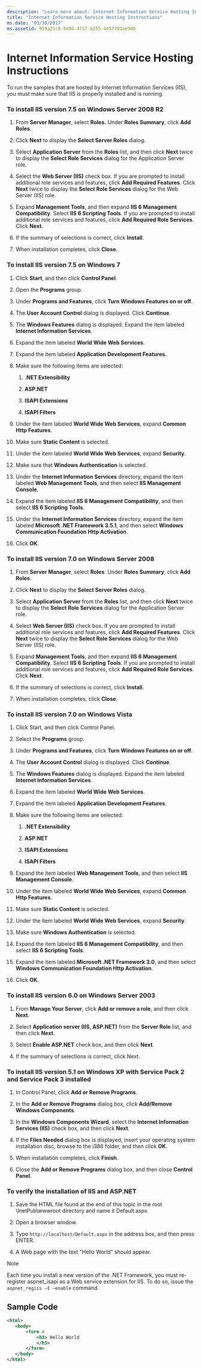 ```yaml
---
description: "Learn more about: Internet Information Service Hosting Instructions"
title: "Internet Information Service Hosting Instructions"
ms.date: "03/30/2017"
ms.assetid: 959a21c8-9d9d-4757-b255-4e57793ae9d6
---
```

# Internet Information Service Hosting Instructions

To run the samples that are hosted by Internet Information Services (IIS), you must make sure that IIS is properly installed and is running.  
  
### To install IIS version 7.5 on Windows Server 2008 R2  
  
1. From **Server Manager**, select **Roles.** Under **Roles Summary**, click **Add Roles**.  
  
2. Click **Next** to display the **Select Server Roles** dialog.  
  
3. Select **Application Server** from the **Roles** list, and then click **Next** twice to display the **Select Role Services** dialog for the Application Server role.  
  
4. Select the **Web Server (IIS)** check box. If you are prompted to install additional role services and features, click **Add Required Features**. Click **Next** twice to display the **Select Role Services** dialog for the Web Server (IIS) role.  
  
5. Expand **Management Tools**, and then expand **IIS 6 Management Compatibility**. Select **IIS 6 Scripting Tools**. If you are prompted to install additional role services and features, click **Add Required Role Services**. Click **Next**.  
  
6. If the summary of selections is correct, click **Install**.  
  
7. When installation completes, click **Close**.  
  
### To install IIS version 7.5 on Windows 7  
  
1. Click **Start**, and then click **Control Panel**.  
  
2. Open the **Programs** group.  
  
3. Under **Programs and Features**, click **Turn Windows Features on or off**.  
  
4. The **User Account Control** dialog is displayed. Click **Continue**.  
  
5. The **Windows Features** dialog is displayed. Expand the item labeled **Internet Information Services**.  
  
6. Expand the item labeled **World Wide Web Services**.  
  
7. Expand the item labeled **Application Development Features**.  
  
8. Make sure the following items are selected:  
  
    1. **.NET Extensibility**  
  
    2. **ASP.NET**  
  
    3. **ISAPI Extensions**  
  
    4. **ISAPI Filters**  
  
9. Under the item labeled **World Wide Web Services**, expand **Common Http Features**.  
  
10. Make sure **Static Content** is selected.  
  
11. Under the item labeled **World Wide Web Services**, expand **Security**.  
  
12. Make sure that **Windows Authentication** is selected.  
  
13. Under the **Internet Information Services** directory, expand the item labeled **Web Management Tools**, and then select **IIS Management Console**.  
  
14. Expand the item labeled **IIS 6 Management Compatibility**, and then select **IIS 6 Scripting Tools**.  
  
15. Under the **Internet Information Services** directory, expand the item labeled **Microsoft .NET Framework 3.5.1**, and then select **Windows Communication Foundation Http Activation**.  
  
16. Click **OK**.  
  
### To install IIS version 7.0 on Windows Server 2008  
  
1. From **Server Manager**, select **Roles**. Under **Roles Summary**, click **Add Roles**.  
  
2. Click **Next** to display the **Select Server Roles** dialog.  
  
3. Select **Application Server** from the **Roles** list, and then click **Next** twice to display the **Select Role Services** dialog for the Application Server role.  
  
4. Select **Web Server (IIS)** check box. If you are prompted to install additional role services and features, click **Add Required Features**. Click **Next** twice to display the **Select Role Services** dialog for the Web Server (IIS) role.  
  
5. Expand **Management Tools**, and then expand **IIS 6 Management Compatibility**. Select **IIS 6 Scripting Tools**. If you are prompted to install additional role services and features, click **Add Required Role Services**. Click **Next**.  
  
6. If the summary of selections is correct, click **Install**.  
  
7. When installation completes, click **Close**.  
  
### To install IIS version 7.0 on Windows Vista  
  
1. Click Start, and then click Control Panel.  
  
2. Select the **Programs** group.  
  
3. Under **Programs and Features**, click **Turn Windows Features on or off**.  
  
4. The **User Account Control** dialog is displayed. Click **Continue**.  
  
5. The **Windows Features** dialog is displayed. Expand the item labeled **Internet Information Services**.  
  
6. Expand the item labeled **World Wide Web Services**.  
  
7. Expand the item labeled **Application Development Features**.  
  
8. Make sure the following items are selected:  
  
    1. **.NET Extensibility**  
  
    2. **ASP.NET**  
  
    3. **ISAPI Extensions**  
  
    4. **ISAPI Filters**  
  
9. Expand the item labeled **Web Management Tools**, and then select **IIS Management Console**.  
  
10. Under the item labeled **World Wide Web Services**, expand **Common Http Features**.  
  
11. Make sure **Static Content** is selected.  
  
12. Under the item labeled **World Wide Web Services**, expand **Security**.  
  
13. Make sure **Windows Authentication** is selected.  
  
14. Expand the item labeled **IIS 6 Management Compatibility**, and then select **IIS 6 Scripting Tools**.  
  
15. Expand the item labeled **Microsoft .NET Framework 3.0**, and then select **Windows Communication Foundation Http Activation**.  
  
16. Click **OK**.  
  
### To install IIS version 6.0 on Windows Server 2003  
  
1. From **Manage Your Server**, click **Add or remove a role**, and then click **Next**.  
  
2. Select **Application server (IIS, ASP.NET)** from the **Server Role** list, and then click **Next**.  
  
3. Select **Enable ASP.NET** check box, and then click **Next**.  
  
4. If the summary of selections is correct, click Next.  
  
### To install IIS version 5.1 on Windows XP with Service Pack 2 and Service Pack 3 installed  
  
1. In Control Panel, click **Add or Remove Programs**.  
  
2. In the **Add or Remove Programs** dialog box, click **Add/Remove Windows Components**.  
  
3. In the **Windows Components Wizard**, select the **Internet Information Services (IIS)** check box, and then click **Next**.  
  
4. If the **Files Needed** dialog box is displayed, insert your operating system installation disc, browse to the i386 folder, and then click **OK**.  
  
5. When installation completes, click **Finish**.  
  
6. Close the **Add or Remove Programs** dialog box, and then close **Control Panel**.  
  
### To verify the installation of IIS and ASP.NET  
  
1. Save the HTML file found at the end of this topic in the root \InetPub\wwwroot directory and name it Default.aspx.  
  
2. Open a browser window.  
  
3. Type `http://localhost/Default.aspx` in the address box, and then press ENTER.  
  
4. A Web page with the text "Hello World" should appear.  
  
> [!NOTE]
> Each time you install a new version of the .NET Framework, you must re-register aspnet_isapi as a Web service extension for IIS. To do so, issue the `aspnet_regiis –I –enable` command.  
  
## Sample Code  
  
```xml  
<html>  
   <body>  
       <form >  
           <h3> Hello World  
           </h3>  
       </form>  
   </body>  
</html>  
```
